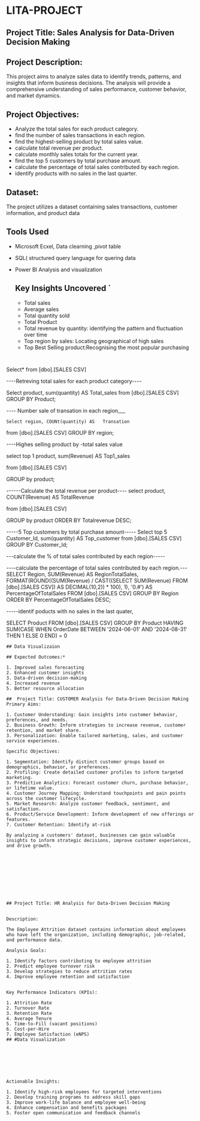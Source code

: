 # LITA-PROJECT
## Project Title: Sales Analysis for Data-Driven Decision Making

## Project Description:

This project aims to analyze sales data to identify trends, patterns, and insights that inform business decisions. The analysis will provide a comprehensive understanding of sales performance, customer behavior, and market dynamics.

## Project Objectives:

- Analyze the total sales for each product category.
- find the number of sales transactions in each region.
-  find the highest-selling product by total sales value.
- calculate total revenue per product.
- calculate monthly sales totals for the current year.
- find the top 5 customers by total purchase amount.
- calculate the percentage of total sales contributed by each region.
- identify products with no sales in the last quarter.
  
## Dataset:

The project utilizes a dataset containing sales transactions, customer information, and product data

## Tools Used
- Microsoft Ecxel, Data clearning ,pivot table
- SQL( structured query language for quering data
- Power BI Analysis and visualization

  ## Key Insights Uncovered   `
  - Total sales
  - Average sales
  - Total quantity sold
  - Total Product
  - Total revenue by quantity: identifying the pattern and fluctuation over time
  - Top region by sales: Locating geographical of high sales 
  - Top Best Selling product:Recognising the most popular purchasing 


  ```
 
 Select*
from  [dbo].[SALES CSV]

----Retreving total sales for each product category----

Select product, sum(quantity) AS Total_sales
from [dbo].[SALES CSV]
GROUP BY Product;

---- Number sale of transation in each region___

	Select region, COUNt(quantity) AS	Transation
from [dbo].[SALES CSV]
GROUP BY region;

----Highes selling product by -total sales value

select top 1 product, 
sum(Revenue) AS Top1_sales

from [dbo].[SALES CSV]

GROUP by product;


------Calculate the total revenue per product----
select  product, 
COUNT(Revenue) AS TotalRevenue

from [dbo].[SALES CSV]

GROUP by product
ORDER BY
Totalrevenue DESC;


-----5 Top customers by total purchase  amount-----
Select top 5 Customer_Id, sum(quantity) AS Top_customer
from [dbo].[SALES CSV]
GROUP BY Customer_Id;

---calculate the % of total sales contributed by each region-----

----calculate the percentage of total sales contributed by each region.---
SELECT Region, SUM(Revenue) AS RegionTotalSales,
FORMAT(ROUND((SUM(Revenue) / CAST((SELECT SUM(Revenue) FROM [dbo].[SALES CSV]) AS DECIMAL(10,2)) * 100), 1), '0.#') 
AS PercentageOfTotalSales
FROM [dbo].[SALES CSV]
GROUP BY Region
ORDER BY PercentageOfTotalSales DESC;


-----identif poducts with no sales in the last quater,
    
SELECT Product FROM [dbo].[SALES CSV]
GROUP BY Product
HAVING SUM(CASE 
WHEN OrderDate BETWEEN '2024-06-01' AND '2024-08-31' 
THEN 1 ELSE 0 END) = 0

```
## Data Visualizaion

## Expected Outcomes:*

1. Improved sales forecasting
2. Enhanced customer insights
3. Data-driven decision-making
4. Increased revenue
5. Better resource allocation

##  Project Title: CUSTOMER Analysis for Data-Driven Decision Making
Primary Aims:

1. Customer Understanding: Gain insights into customer behavior, preferences, and needs.
2. Business Growth: Inform strategies to increase revenue, customer retention, and market share.
3. Personalization: Enable tailored marketing, sales, and customer service experiences.

Specific Objectives:

1. Segmentation: Identify distinct customer groups based on demographics, behavior, or preferences.
2. Profiling: Create detailed customer profiles to inform targeted marketing.
3. Predictive Analytics: Forecast customer churn, purchase behavior, or lifetime value.
4. Customer Journey Mapping: Understand touchpoints and pain points across the customer lifecycle.
5. Market Research: Analyze customer feedback, sentiment, and satisfaction.
6. Product/Service Development: Inform development of new offerings or features.
7. Customer Retention: Identify at-risk  

By analyzing a customers' dataset, businesses can gain valuable insights to inform strategic decisions, improve customer experiences, and drive growth.









 
## Project Title: HR Analysis for Data-Driven Decision Making


Description:

The Employee Attrition dataset contains information about employees who have left the organization, including demographic, job-related, and performance data.

Analysis Goals:

1. Identify factors contributing to employee attrition
2. Predict employee turnover risk
3. Develop strategies to reduce attrition rates
4. Improve employee retention and satisfaction


Key Performance Indicators (KPIs):

1. Attrition Rate
2. Turnover Rate
3. Retention Rate
4. Average Tenure
5. Time-to-Fill (vacant positions)
6. Cost-per-Hire
7. Employee Satisfaction (eNPS)
## #Data Visualization







Actionable Insights:

1. Identify high-risk employees for targeted interventions
2. Develop training programs to address skill gaps
3. Improve work-life balance and employee well-being
4. Enhance compensation and benefits packages
5. Foster open communication and feedback channels







